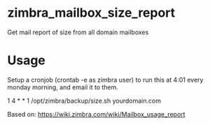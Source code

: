 # zimbra_mailbox_size_report
Get mail report of size from all domain mailboxes

# Usage
Setup a cronjob (crontab -e as zimbra user) to run this at 4:01 every monday morning, and email it to them.

1 4 * * 1 /opt/zimbra/backup/size.sh yourdomain.com

Based on: https://wiki.zimbra.com/wiki/Mailbox_usage_report
